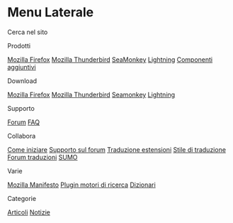 # Menu Laterale

Cerca nel sito

Prodotti

   [Mozilla Firefox](https://www.mozillaitalia.org/home/prodotti/mozilla-firefox/)
   [Mozilla Thunderbird](https://www.mozillaitalia.org/home/prodotti/mozilla-thunderbird/)
   [SeaMonkey](https://www.mozillaitalia.org/home/prodotti/seamonkey)
   [Lightning](https://www.mozillaitalia.org/home/prodotti/lightning/)
   [Componenti aggiuntivi](https://www.mozillaitalia.org/home/prodotti/componenti-aggiuntivi/)

Download

   [Mozilla Firefox](https://www.mozillaitalia.org/home/download#firefox)
   [Mozilla Thunderbird](https://www.mozillaitalia.org/home/download#thunderbird)
   [Seamonkey](https://www.mozillaitalia.org/home/download#seamonkey)
   [Lightning](https://www.mozillaitalia.org/home/download#lightning)

Supporto

   [Forum](http://forum.mozillaitalia.org/)
   [FAQ](http://forum.mozillaitalia.org/viewforum.php?f=9)

Collabora

   [Come iniziare](https://www.mozillaitalia.org/home/come-iniziare/)
   [Supporto sul forum](https://www.mozillaitalia.org/home/supporto-sul-forum/)
   [Traduzione estensioni](https://www.mozillaitalia.org/home/localizzare-le-estensioni/)
   [Stile di traduzione](https://www.mozillaitalia.org/home/regole-generali-di-traduzione/)
   [Forum traduzioni](http://forum.mozillaitalia.org/index.php#7)
   [SUMO](https://www.mozillaitalia.org/home/sumo/)

Varie

   [Mozilla Manifesto](https://www.mozillaitalia.org/home/manifesto-mozilla/)
   [Plugin motori di ricerca](https://www.mozillaitalia.org/home/motori-di-ricerca/)
   [Dizionari](https://www.mozillaitalia.org/home/dizionari/)

Categorie

   [Articoli](https://www.mozillaitalia.org/home/category/articoli/)
   [Notizie](https://www.mozillaitalia.org/home/category/notizie/)

